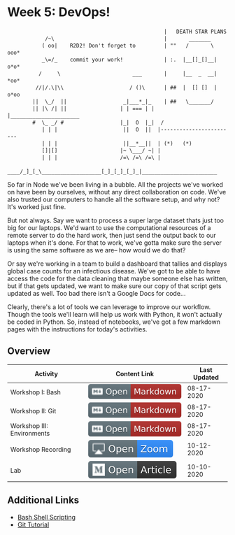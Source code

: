 # Week 5: DevOps!

```
                                                  |   DEATH STAR PLANS
            /~\                                   |       _______        
           ( oo|    R2D2! Don't forget to         | ""   /       \  ooo*
           _\=/_    commit your work!             | :.  |__[]_[]__| o*o*
          /     \                       ___       |     |__  _  __| *oo*
         //|/.\|\\                     / ()\      | ##  |  [] []  | o*oo
        ||  \_/  ||                  _|___*_|_    | ##   \_______/       
        || |\ /| ||                 | | === | |   |______________________
        #  \_ _/ #                  |_|  O  |_|  /                       
           | | |                     ||  O  ||  |------------------------
           | | |                     ||__*__||  | (*)   (*)                 
           []|[]                    |~ \___/ ~| |                         
           | | |                    /=\ /=\ /=\ |                        
      ____/_]_[_\___________________[_]_[_]_[_]_|________________________
```

So far in Node we've been living in a bubble. All the projects we've worked on have been by ourselves, without any direct collaboration on code. We've also trusted our computers to handle all the software setup, and why not? It's worked just fine. 

But not always. Say we want to process a super large dataset thats just too big for our laptops. We'd want to use the computational resources of a remote server to do the hard work, then just send the output back to our laptops when it's done. For that to work, we've gotta make sure the server is using the same software as we are– how would we do that?

Or say we're working in a team to build a dashboard that tallies and displays global case counts for an infectious disease. We've got to be able to have access the code for the data cleaning that maybe someone else has written, but if that gets updated, we want to make sure our copy of that script gets updated as well. Too bad there isn't a Google Docs for code... 

Clearly, there's a lot of tools we can leverage to improve our workflow. Though the tools we'll learn will help us work with Python, it won't actually be coded in Python. So, instead of notebooks, we've got a few markdown pages with the instructions for today's activities. 

## Overview
| **Activity**                   | Content Link    | Last Updated |
| ---------------                | --------------- | ----------   |
| Workshop I: Bash | [![Link](../tools/buttons/open-markdown.svg)](workshop/bash.md) | 08-17-2020 | 
| Workshop II: Git     | [![Link](../tools/buttons/open-markdown.svg)](workshop/git.md) | 08-17-2020 | 
| Workshop III: Environments | [![Link](../tools/buttons/open-markdown.svg)](workshop/venv.md) | 08-17-2020 | 
| Workshop Recording                 | [![Link](../tools/buttons/open-zoom.svg)](https://virginia.zoom.us/rec/play/B0wubFfDmAkYzqYglFhWjk2kJySH_uAJS1-a1rx7pHqDMobfpyVCQAyLeILXK22pN7rx_VKmHvyF87w.UP6cuwBeBu2BRkAe) | 10-12-2020 | 
| Lab                            | [![Link](../tools/buttons/open-article.svg)](lab/README.md)  | 10-10-2020 |

## Additional Links
- [Bash Shell Scripting](https://en.wikibooks.org/wiki/Bash_Shell_Scripting#Introduction) 
- [Git Tutorial](https://github.com/jlord/git-it-electron)

